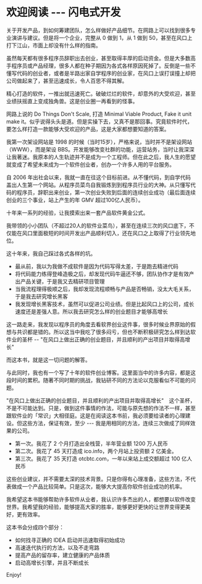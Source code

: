 # 欢迎阅读 --- 闪电式开发

关于开发产品，到如何筹建团队，怎么样做好产品细节。在网路上可以找到很多专业演讲与建议。但是将一个企业，完整从 0 做到 1，从 1 做到 50，甚至在风口上打下江山，市面上却没有什么样的指南。

虽然每天都有很多程序员辞职出去创业，甚至取得丰厚的启动资金。但是大多数高手程序员或产品经理，很多人都在种子期因为各式各样原因死掉了。反倒是一些不懂写代码的创业者，或者是半路出家自学程序的创业家，在风口上误打误撞上却把公司做起来了，甚至迅速成长，令人百思不得其解。

精心打造的软件，一推出就迅速死亡。破破烂烂的软件，却意外的大受欢迎，甚至业绩扶摇直上变成独角兽。这是创业圈一再看到的怪事。

网路上说的 Do Things Don't Scale, 打造 Minimal Viable Product, Fake it unit make it。似乎说得头头是道。但是实操下去，又真不是那回事。究竟软件时代，要怎么样打造一款能够大受欢迎的产品，这是大家都想要知道的答案。

我第一次架设网站是 1998 的时候（当时15岁），严格来说，当时并不是架设网站（WWW），而是架设 BBS。开发能够改变社群的功能，运营站务，当时让我深深让我著迷。我原本的人生轨迹并不是成为一个工程师。但在此之后，我人生的愿望就变成了希望未来成为一个软件创业者，创办一个许多人用的平台服务。

自 2006 年出社会以来，我就一直在往这个目标前进。从不懂代码，到自学代码盖出人生第一个网站。从程序员菜鸟自我锻炼到到程序员行业的大神。从只懂写代码的程序员，辞职出来创业，第一次创业失败到后面的连续创业成功（最后面连续创业的三个事业，站上产生的年 GMV 超过100亿人民币）。

十年来一系列的经验，让我摸索出来一套产品软件黄金公式。

我带领的小小团队（不超过20人的软件业菜鸟），甚至在连续三次的风口底下，不仅能在风口里面极短的时间开发出产品顺利切入，还在风口之上取得了行业领先地位。

这十年来，我自己踩过各式各样的坑。

* 最从前，我以为我做不成软件是因为代码写得太差，于是跑去精进代码
* 将代码能力练得登峰造极之后，却发现代码牛逼还不够，团队协作才是有效产出产品关键，于是我又去精研项目管理
* 当我流程理得极顺之后，我却发现流程顺畅与产品是否畅销，没太大毛关系，于是我去研究增长黑客
* 我发现增长黑客技术，虽然可以促进公司业绩。但是比起风口上的公司，成长速度还是差强人意。所以我去研究怎么样的创业题目才能够高增长

这一路走来，我发现以程序员的角度去看软界创业这件事，很多时候业界原始的假想与共识都是错的。所以这当中我吃了很多闷亏，但也不断积极研究怎么样到达软件业的圣杯 -- "在风口上做出正确的创业题目，并且顺利的产出项目并取得高增长"

而这本书，就是这一切问题的解答。

与此同时，我也有一个写了十年的软件创业博客。这里面当中的许多内容，都是这段时间的累积。随著不同时期的挑战，我钻研不同的方法论以克服看似不可能的问题。

"在风口上做出正确的创业题目，并且顺利的产出项目并取得高增长"　这个圣杯，不是不可能达到。只是，做到这件事情的作法，可能与原先想的作法不一样，甚至跟软件业的「常识」大相径庭。这是在阅读这本书前，我必须要给读者的心理建设。但这些方法，保证有效，至少 --- 我是用相同的方法，连续三次做成了同样效果的公司。

* 第一次。我花了 2 个月打造出全栈营，半年营业额 1200 万人民币
* 第二次。我花了 45 天打造成 ico.info，两个月站上投资额 2 亿美金。
* 第三次。我花了 35 天打造 otcbtc.com，一年以来站上成交额超过 100 亿人民币

这些创业建议，并不需要太深的技术背景。只是你得有心理准备，这些方法，不代表做成一个产品比较简单。只是这次，能够大大提高你软件创业成功的机率。

我希望这本书能够帮助许多软件从业者，我认识许多杰出的人，都想要以软件改变世界。我希望我的经验，能够提高大家的胜率，能够更好更快的让世界变得更美好，更有效率。

这本书会分成四个部分：

* 如何找寻正确的 IDEA 启动并迅速取得初始成功
* 高速迭代执行的方法，以及不走弯路
* 提高产品的留存率，建立健康的产品体质
* 启动高增长引擎，并且不断成长

Enjoy!
